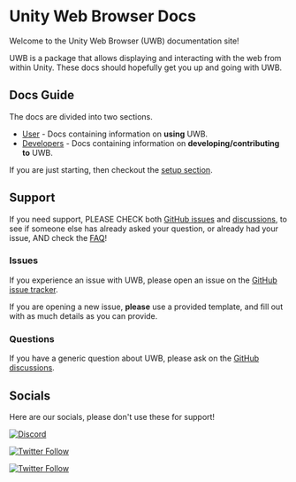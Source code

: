 # Unity Web Browser Docs

Welcome to the Unity Web Browser (UWB) documentation site!

UWB is a package that allows displaying and interacting with the web from within Unity. These docs should hopefully get you up and going with UWB.

## Docs Guide

The docs are divided into two sections.

- [User](user/Setup.md) - Docs containing information on **using** UWB.
- [Developers](dev/Dev-Guide.md) - Docs containing information on **developing/contributing to** UWB.

If you are just starting, then checkout the [setup section](user/Setup.md).

## Support

If you need support, PLEASE CHECK both [GitHub issues](https://github.com/Voltstro-Studios/UnityWebBrowser/issues) and [discussions](https://github.com/Voltstro-Studios/UnityWebBrowser/discussions), to see if someone else has already asked your question, or already had your issue, AND check the [FAQ](FAQ.md)!

### Issues

If you experience an issue with UWB, please open an issue on the [GitHub issue tracker](https://github.com/Voltstro-Studios/UnityWebBrowser/issues).

If you are opening a new issue, **please** use a provided template, and fill out with as much details as you can provide.

### Questions

If you have a generic question about UWB, please ask on the [GitHub discussions](https://github.com/Voltstro-Studios/UnityWebBrowser/discussions).

## Socials

Here are our socials, please don't use these for support!

[![Discord](https://img.shields.io/discord/424080906232266753)](https://discord.voltstro.dev)

[![Twitter Follow](https://img.shields.io/twitter/follow/Voltstro?style=social)](https://twitter.com/Voltstro)

[![Twitter Follow](https://img.shields.io/twitter/follow/VoltstroStudios?style=social)](https://twitter.com/VoltstroStudios)
